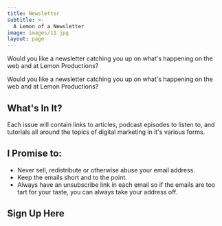 ```yaml
---
title: Newsletter
subtitle: >-
  A Lemon of a Newsletter
image: images/11.jpg
layout: page
---
```


Would you like a newsletter catching you up on what's happening on the web and at Lemon Productions?


Would you like a newsletter catching you up on what's happening on the web and at Lemon Productions?



<h2>What's In It?</h2>

Each issue will contain links to articles, podcast episodes to listen to, and tutorials all around the topics of digital marketing in it's various forms.

<h2>I Promise to:</h2>

<ul><li>Never sell, redistribute or otherwise abuse your email address.</li><li>Keep the emails short and to the point.</li><li>Always have an unsubscribe link in each email so if the emails are too tart for your taste, you can always take your address off.</li></ul>

<h2>Sign Up Here</h2>


